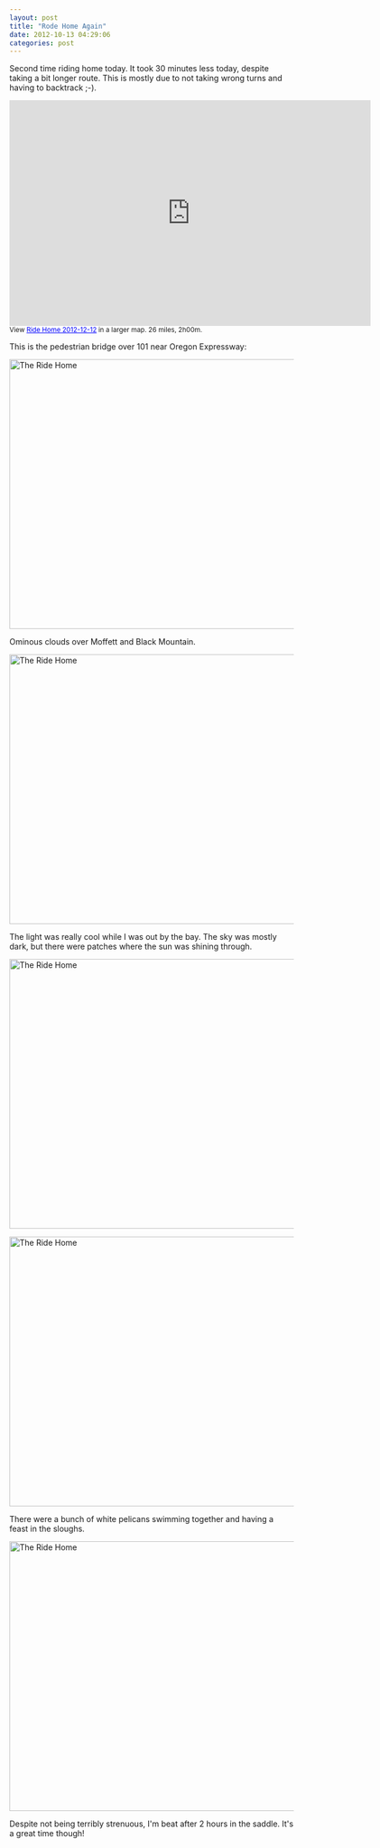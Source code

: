 ```yaml
---
layout: post
title: "Rode Home Again"
date: 2012-10-13 04:29:06
categories: post
---
```

Second time riding home today.  It took 30 minutes less today, despite taking a bit longer route.  This is mostly due to not taking wrong turns and having to backtrack ;-).

<iframe width="640" height="400" frameborder="0" scrolling="no" marginheight="0" marginwidth="0" src="https://maps.google.com/maps/ms?msid=204175310944031498999.0004cbe919311217577c0&amp;msa=0&amp;ie=UTF8&amp;t=m&amp;ll=37.372886,-122.0224&amp;spn=0.218271,0.438766&amp;z=11&amp;output=embed"></iframe><br /><small>View <a href="https://maps.google.com/maps/ms?msid=204175310944031498999.0004cbe919311217577c0&amp;msa=0&amp;ie=UTF8&amp;t=m&amp;ll=37.372886,-122.0224&amp;spn=0.218271,0.438766&amp;z=11&amp;source=embed" style="color:#0000FF;text-align:left">Ride Home 2012-12-12</a> in a larger map.  26 miles, 2h00m.</small>

This is the pedestrian bridge over 101 near Oregon Expressway:

<a href="http://www.flickr.com/photos/thenobot/8081658918/" title="The Ride Home by thenobot, on Flickr"><img src="http://farm9.staticflickr.com/8474/8081658918_b8e9879a4c_z.jpg" width="640" height="478" alt="The Ride Home"></a>

Ominous clouds over Moffett and Black Mountain.

<a href="http://www.flickr.com/photos/thenobot/8081659086/" title="The Ride Home by thenobot, on Flickr"><img src="http://farm9.staticflickr.com/8324/8081659086_31e9442d1f_z.jpg" width="640" height="478" alt="The Ride Home"></a>

The light was really cool while I was out by the bay.  The sky was mostly dark, but there were patches where the sun was shining through.

<a href="http://www.flickr.com/photos/thenobot/8081659196/" title="The Ride Home by thenobot, on Flickr"><img src="http://farm9.staticflickr.com/8051/8081659196_4eabbaa292_z.jpg" width="640" height="478" alt="The Ride Home"></a>

<a href="http://www.flickr.com/photos/thenobot/8081659400/" title="The Ride Home by thenobot, on Flickr"><img src="http://farm9.staticflickr.com/8046/8081659400_43dee70372_z.jpg" width="640" height="478" alt="The Ride Home"></a>

There were a bunch of white pelicans swimming together and having a feast in the sloughs.

<a href="http://www.flickr.com/photos/thenobot/8081664025/" title="The Ride Home by thenobot, on Flickr"><img src="http://farm9.staticflickr.com/8466/8081664025_f26891b222_z.jpg" width="640" height="478" alt="The Ride Home"></a>

Despite not being terribly strenuous, I'm beat after 2 hours in the saddle.  It's a great time though!
